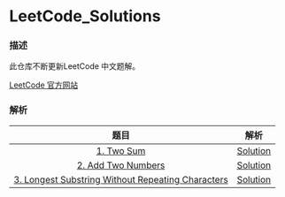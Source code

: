 # LeetCode_Solutions

### 描述

此仓库不断更新LeetCode 中文题解。

[LeetCode 官方网站](https://leetcode.com/)

### 解析


|                    题目                    |                    解析                    |
| :--------------------------------------: | :--------------------------------------: |
| [1. Two Sum](https://leetcode.com/problems/two-sum/#/description) | [Solution](https://github.com/moranzcw/LeetCode_Solutions/blob/master/Algorithms/1.%20Two%20Sum.md) |
| [2. Add Two Numbers](https://leetcode.com/problems/add-two-numbers/#/description) | [Solution](https://github.com/moranzcw/LeetCode_Solutions/blob/master/Algorithms/2.%20Add%20Two%20Numbers.md) |
| [3. Longest Substring Without Repeating Characters](https://leetcode.com/problems/longest-substring-without-repeating-characters/#/description) | [Solution](https://github.com/moranzcw/LeetCode_Solutions/blob/master/Algorithms/3.%20Longest%20Substring%20Without%20Repeating%20Characters.md) |


